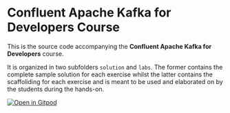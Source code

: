 # Confluent Apache Kafka for Developers Course

This is the source code accompanying the **Confluent Apache Kafka for Developers** course.

It is organized in two subfolders `solution` and `labs`. The former contains the complete sample solution for each exercise whilst the latter contains the scaffoliding for each exercise and is meant to be used and elaborated on by the students during the hands-on.


[![Open in Gitpod](https://gitpod.io/button/open-in-gitpod.svg)](https://gitpod.io/#https://github.com/borjahernandez/training-developer-src-gitpod)

